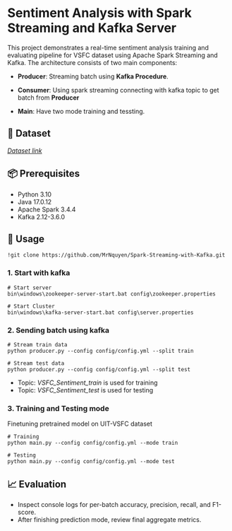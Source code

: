 

# Sentiment Analysis with Spark Streaming and Kafka Server

This project demonstrates a real-time sentiment analysis training and evaluating pipeline for VSFC dataset using Apache Spark Streaming and Kafka. The architecture consists of two main components:

* **Producer**: Streaming batch using **Kafka Procedure**.

* **Consumer**: Using spark streaming connecting with kafka topic to get batch from **Producer**

* **Main**: Have two mode training and tessting.

## 🧾 Dataset
[*Dataset link*](https://huggingface.co/datasets/uitnlp/vietnamese_students_feedback)


## 📦 Prerequisites

* Python 3.10
* Java 17.0.12
* Apache Spark 3.4.4
* Kafka 2.12-3.6.0

## 🚀 Usage
```
!git clone https://github.com/MrNquyen/Spark-Streaming-with-Kafka.git
```

### 1. Start with kafka

```
# Start server 
bin\windows\zookeeper-server-start.bat config\zookeeper.properties

# Start Cluster
bin\windows\kafka-server-start.bat config\server.properties
```

### 2. Sending batch using kafka

```
# Stream train data
python producer.py --config config/config.yml --split train

# Stream test data
python producer.py --config config/config.yml --split test
```

* Topic: *VSFC_Sentiment_train* is used for training
* Topic: *VSFC_Sentiment_test* is used for testing


### 3. Training and Testing mode
Finetuning pretrained model on UIT-VSFC dataset

```
# Training
python main.py --config config/config.yml --mode train

# Testing
python main.py --config config/config.yml --mode test
```

## 📈 Evaluation
* Inspect console logs for per-batch accuracy, precision, recall, and F1-score.
* After finishing prediction mode, review final aggregate metrics.

